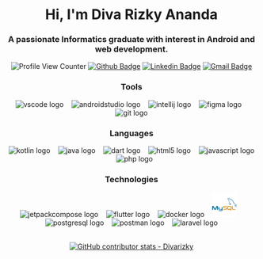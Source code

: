 <h1 align="center">Hi, I'm Diva Rizky Ananda</h1>
<h3 align="center">A passionate Informatics graduate with interest in Android and web development.</h3>

<div align="center">

  ![Profile View Counter](https://komarev.com/ghpvc/?username=Divarizky)
  [![Github Badge](http://img.shields.io/badge/-Github-black?style=flat-square&logo=github&link=https://github.com/Divarizky/)](https://github.com/Divarizky/) 
  [![Linkedin Badge](https://img.shields.io/badge/-LinkedIn-blue?style=flat-square&logo=Linkedin&logoColor=white&link=https://www.linkedin.com/in/divarizky/)](https://www.linkedin.com/in/divarizky)
  [![Gmail Badge](https://img.shields.io/badge/-Gmail-d14836?style=flat-square&logo=Gmail&logoColor=white&link=mailto:divarizky28@gmail.com)](mailto:divarizky28@gmail.com)

</div>

<h3 align="center">Tools</h3>
<div align="center">
  <img src="https://cdn.jsdelivr.net/gh/devicons/devicon/icons/vscode/vscode-original.svg" height="40" alt="vscode logo"  />
  <img width="8" />
  <img src="https://cdn.jsdelivr.net/gh/devicons/devicon/icons/androidstudio/androidstudio-original.svg" height="40" alt="androidstudio logo"  />
  <img width="8" />
  <img src="https://cdn.jsdelivr.net/gh/devicons/devicon/icons/intellij/intellij-original.svg" height="40" alt="intellij logo"  />
  <img width="8" />
  <img src="https://cdn.jsdelivr.net/gh/devicons/devicon/icons/figma/figma-original.svg" height="40" alt="figma logo"  />
  <img width="8" />
  <img src="https://cdn.jsdelivr.net/gh/devicons/devicon/icons/git/git-original.svg" height="40" alt="git logo"  />
</div>

<h3 align="center">Languages</h3>
<div align="center">
  <img src="https://cdn.jsdelivr.net/gh/devicons/devicon/icons/kotlin/kotlin-original.svg" height="40" alt="kotlin logo"  />
  <img width="8" />
  <img src="https://cdn.jsdelivr.net/gh/devicons/devicon/icons/java/java-original.svg" height="40" alt="java logo"  />
  <img width="8" />
  <img src="https://cdn.jsdelivr.net/gh/devicons/devicon/icons/dart/dart-original.svg" height="40" alt="dart logo"  />
  <img width="8" />
  <img src="https://cdn.jsdelivr.net/gh/devicons/devicon/icons/html5/html5-original.svg" height="40" alt="html5 logo"  />
  <img width="8" />
  <img src="https://cdn.jsdelivr.net/gh/devicons/devicon/icons/javascript/javascript-original.svg" height="40" alt="javascript logo"  />
  <img width="8" />
  <img src="https://cdn.jsdelivr.net/gh/devicons/devicon/icons/php/php-original.svg" height="40" alt="php logo"  />
</div>

<h3 align="center">Technologies</h3>
<div align="center">
  <img src="https://cdn.jsdelivr.net/gh/devicons/devicon/icons/jetpackcompose/jetpackcompose-original.svg" height="40" alt="jetpackcompose logo"  />
  <img width="8" />
  <img src="https://cdn.jsdelivr.net/gh/devicons/devicon/icons/flutter/flutter-original.svg" height="40" alt="flutter logo"  />
  <img width="8" />
  <img src="https://cdn.jsdelivr.net/gh/devicons/devicon/icons/docker/docker-original.svg" height="40" alt="docker logo"  />
  <img width="8" />
  <img src="https://raw.githubusercontent.com/devicons/devicon/master/icons/mysql/mysql-original-wordmark.svg" width="50" height="50" alt="mysql logo" />
  <img width="8" />
  <img src="https://cdn.jsdelivr.net/gh/devicons/devicon/icons/postgresql/postgresql-original.svg" height="40" alt="postgresql logo"  />
  <img width="8" />
  <img src="https://www.vectorlogo.zone/logos/getpostman/getpostman-icon.svg" width="40" height="40" alt="postman logo" />
  <img width="8" />
  <img src="https://cdn.jsdelivr.net/gh/devicons/devicon/icons/laravel/laravel-original.svg" height="40" alt="laravel logo"  />
</div>

<br>

<p align="center">
  <a href="https://github.com/Divarizky" target="_blank" rel="noopener">
    <img
      src="https://github-contributor-stats.vercel.app/api?username=Divarizky&limit=5&theme=react&combine_all_yearly_contributions=true"
      alt="GitHub contributor stats - Divarizky"
    />
  </a>
</p>
